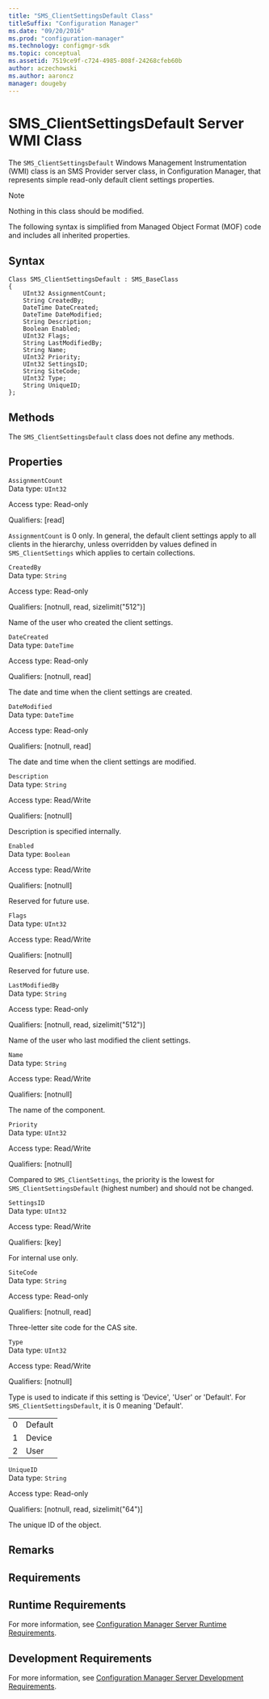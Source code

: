 ```yaml
---
title: "SMS_ClientSettingsDefault Class"
titleSuffix: "Configuration Manager"
ms.date: "09/20/2016"
ms.prod: "configuration-manager"
ms.technology: configmgr-sdk
ms.topic: conceptual
ms.assetid: 7519ce9f-c724-4985-808f-24268cfeb60b
author: aczechowski
ms.author: aaroncz
manager: dougeby
---
```

# SMS_ClientSettingsDefault Server WMI Class
The `SMS_ClientSettingsDefault` Windows Management Instrumentation (WMI) class is an SMS Provider server class, in Configuration Manager, that represents simple read-only default client settings properties.  

> [!NOTE]
>  Nothing in this class should be modified.  

 The following syntax is simplified from Managed Object Format (MOF) code and includes all inherited properties.  

## Syntax  

```  
Class SMS_ClientSettingsDefault : SMS_BaseClass  
{  
    UInt32 AssignmentCount;  
    String CreatedBy;  
    DateTime DateCreated;  
    DateTime DateModified;  
    String Description;  
    Boolean Enabled;  
    UInt32 Flags;  
    String LastModifiedBy;  
    String Name;  
    UInt32 Priority;  
    UInt32 SettingsID;  
    String SiteCode;  
    UInt32 Type;  
    String UniqueID;  
};  
```  

## Methods  
 The `SMS_ClientSettingsDefault` class does not define any methods.  

## Properties  
 `AssignmentCount`  
 Data type: `UInt32`  

 Access type: Read-only  

 Qualifiers: [read]  

 `AssignmentCount` is 0 only. In general, the default client settings apply to all clients in the hierarchy, unless overridden by values defined in `SMS_ClientSettings` which applies to certain collections.  

 `CreatedBy`  
 Data type: `String`  

 Access type: Read-only  

 Qualifiers: [notnull, read, sizelimit("512")]  

 Name of the user who created the client settings.  

 `DateCreated`  
 Data type: `DateTime`  

 Access type: Read-only  

 Qualifiers: [notnull, read]  

 The date and time when the client settings are created.  

 `DateModified`  
 Data type: `DateTime`  

 Access type: Read-only  

 Qualifiers: [notnull, read]  

 The date and time when the client settings are modified.  

 `Description`  
 Data type: `String`  

 Access type: Read/Write  

 Qualifiers: [notnull]  

 Description is specified internally.  

 `Enabled`  
 Data type: `Boolean`  

 Access type: Read/Write  

 Qualifiers: [notnull]  

 Reserved for future use.  

 `Flags`  
 Data type: `UInt32`  

 Access type: Read/Write  

 Qualifiers: [notnull]  

 Reserved for future use.  

 `LastModifiedBy`  
 Data type: `String`  

 Access type: Read-only  

 Qualifiers: [notnull, read, sizelimit("512")]  

 Name of the user who last modified the client settings.  

 `Name`  
 Data type: `String`  

 Access type: Read/Write  

 Qualifiers: [notnull]  

 The name of the component.  

 `Priority`  
 Data type: `UInt32`  

 Access type: Read/Write  

 Qualifiers: [notnull]  

 Compared to `SMS_ClientSettings`, the priority is the lowest for `SMS_ClientSettingsDefault` (highest number) and should not be changed.  

 `SettingsID`  
 Data type: `UInt32`  

 Access type: Read/Write  

 Qualifiers: [key]  

 For internal use only.  

 `SiteCode`  
 Data type: `String`  

 Access type: Read-only  

 Qualifiers: [notnull, read]  

 Three-letter site code for the CAS site.  

 `Type`  
 Data type: `UInt32`  

 Access type: Read/Write  

 Qualifiers: [notnull]  

 Type is used to indicate if this setting is 'Device', 'User' or 'Default'. For `SMS_ClientSettingsDefault`, it is 0 meaning 'Default'.  

|||  
|-|-|  
|0|Default|  
|1|Device|  
|2|User|  

 `UniqueID`  
 Data type: `String`  

 Access type: Read-only  

 Qualifiers: [notnull, read, sizelimit("64")]  

 The unique ID of the object.  

## Remarks  

## Requirements  

## Runtime Requirements  
 For more information, see [Configuration Manager Server Runtime Requirements](../../../../../develop/core/reqs/server-runtime-requirements.md).  

## Development Requirements  
 For more information, see [Configuration Manager Server Development Requirements](../../../../../develop/core/reqs/server-development-requirements.md).

